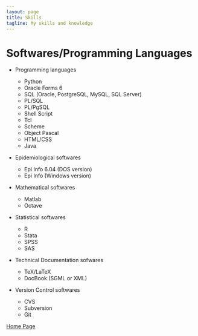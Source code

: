```yaml
---
layout: page
title: Skills
tagline: My skills and knowledge
---
```


# Softwares/Programming Languages

- Programming languages
  - <i class="fa fa-star" aria-hidden="true"></i><i class="fa fa-star" aria-hidden="true"></i><i class="fa fa-star" aria-hidden="true"></i><i class="fa fa-star-o" aria-hidden="true"></i><i class="fa fa-star-o" aria-hidden="true"></i> Python
  - <i class="fa fa-star" aria-hidden="true"></i><i class="fa fa-star" aria-hidden="true"></i><i class="fa fa-star" aria-hidden="true"></i><i class="fa fa-star-half-o" aria-hidden="true"></i><i class="fa fa-star-o" aria-hidden="true"></i> Oracle Forms 6
  - <i class="fa fa-star" aria-hidden="true"></i><i class="fa fa-star" aria-hidden="true"></i><i class="fa fa-star" aria-hidden="true"></i><i class="fa fa-star" aria-hidden="true"></i><i class="fa fa-star" aria-hidden="true"></i> SQL (Oracle, PostgreSQL, MySQL, SQL Server)
  - <i class="fa fa-star" aria-hidden="true"></i><i class="fa fa-star" aria-hidden="true"></i><i class="fa fa-star" aria-hidden="true"></i><i class="fa fa-star-half-o" aria-hidden="true"></i><i class="fa fa-star-o" aria-hidden="true"></i> PL/SQL
  - <i class="fa fa-star" aria-hidden="true"></i><i class="fa fa-star" aria-hidden="true"></i><i class="fa fa-star" aria-hidden="true"></i><i class="fa fa-star-o" aria-hidden="true"></i><i class="fa fa-star-o" aria-hidden="true"></i> PL/PgSQL
  - <i class="fa fa-star" aria-hidden="true"></i><i class="fa fa-star" aria-hidden="true"></i><i class="fa fa-star" aria-hidden="true"></i><i class="fa fa-star-half-o" aria-hidden="true"></i><i class="fa fa-star-o" aria-hidden="true"></i> Shell Script
  - <i class="fa fa-star" aria-hidden="true"></i><i class="fa fa-star" aria-hidden="true"></i><i class="fa fa-star-o" aria-hidden="true"></i><i class="fa fa-star-o" aria-hidden="true"></i><i class="fa fa-star-o" aria-hidden="true"></i> Tcl
  - <i class="fa fa-star" aria-hidden="true"></i><i class="fa fa-star-o" aria-hidden="true"></i><i class="fa fa-star-o" aria-hidden="true"></i><i class="fa fa-star-o" aria-hidden="true"></i><i class="fa fa-star-o" aria-hidden="true"></i> Scheme
  - <i class="fa fa-star" aria-hidden="true"></i><i class="fa fa-star-o" aria-hidden="true"></i><i class="fa fa-star-o" aria-hidden="true"></i><i class="fa fa-star-o" aria-hidden="true"></i><i class="fa fa-star-o" aria-hidden="true"></i> Object Pascal
  - <i class="fa fa-star" aria-hidden="true"></i><i class="fa fa-star" aria-hidden="true"></i><i class="fa fa-star-o" aria-hidden="true"></i><i class="fa fa-star-o" aria-hidden="true"></i><i class="fa fa-star-o" aria-hidden="true"></i> HTML/CSS
  - <i class="fa fa-star" aria-hidden="true"></i><i class="fa fa-star-half-o" aria-hidden="true"></i><i class="fa fa-star-o" aria-hidden="true"></i><i class="fa fa-star-o" aria-hidden="true"></i><i class="fa fa-star-o" aria-hidden="true"></i> Java

- Epidemiological softwares
  - <i class="fa fa-star" aria-hidden="true"></i><i class="fa fa-star" aria-hidden="true"></i><i class="fa fa-star" aria-hidden="true"></i><i class="fa fa-star" aria-hidden="true"></i><i class="fa fa-star" aria-hidden="true"></i> Epi Info 6.04 (DOS version)
  - <i class="fa fa-star" aria-hidden="true"></i><i class="fa fa-star" aria-hidden="true"></i><i class="fa fa-star" aria-hidden="true"></i><i class="fa fa-star-o" aria-hidden="true"></i><i class="fa fa-star-o" aria-hidden="true"></i> Epi Info (Windows version)

- Mathematical softwares
  - <i class="fa fa-star" aria-hidden="true"></i><i class="fa fa-star" aria-hidden="true"></i><i class="fa fa-star-half-o" aria-hidden="true"></i><i class="fa fa-star-o" aria-hidden="true"></i><i class="fa fa-star-o" aria-hidden="true"></i> Matlab
  - <i class="fa fa-star" aria-hidden="true"></i><i class="fa fa-star" aria-hidden="true"></i><i class="fa fa-star-half-o" aria-hidden="true"></i><i class="fa fa-star-o" aria-hidden="true"></i><i class="fa fa-star-o" aria-hidden="true"></i> Octave

- Statistical softwares
  - <i class="fa fa-star" aria-hidden="true"></i><i class="fa fa-star" aria-hidden="true"></i><i class="fa fa-star" aria-hidden="true"></i><i class="fa fa-star" aria-hidden="true"></i><i class="fa fa-star-half-o" aria-hidden="true"></i> R
  - <i class="fa fa-star" aria-hidden="true"></i><i class="fa fa-star" aria-hidden="true"></i><i class="fa fa-star" aria-hidden="true"></i><i class="fa fa-star" aria-hidden="true"></i><i class="fa fa-star-o" aria-hidden="true"></i> Stata
  - <i class="fa fa-star" aria-hidden="true"></i><i class="fa fa-star" aria-hidden="true"></i><i class="fa fa-star" aria-hidden="true"></i><i class="fa fa-star-o" aria-hidden="true"></i><i class="fa fa-star-o" aria-hidden="true"></i> SPSS
  - <i class="fa fa-star" aria-hidden="true"></i><i class="fa fa-star-half-o" aria-hidden="true"></i><i class="fa fa-star-o" aria-hidden="true"></i><i class="fa fa-star-o" aria-hidden="true"></i><i class="fa fa-star-o" aria-hidden="true"></i> SAS

- Technical Documentation sofwares
  - <i class="fa fa-star" aria-hidden="true"></i><i class="fa fa-star" aria-hidden="true"></i><i class="fa fa-star" aria-hidden="true"></i><i class="fa fa-star" aria-hidden="true"></i><i class="fa fa-star-o" aria-hidden="true"></i> TeX/LaTeX
  - <i class="fa fa-star" aria-hidden="true"></i><i class="fa fa-star" aria-hidden="true"></i><i class="fa fa-star" aria-hidden="true"></i><i class="fa fa-star" aria-hidden="true"></i><i class="fa fa-star-o" aria-hidden="true"></i> DocBook (SGML or XML)

- Version Control softwares
  - <i class="fa fa-star" aria-hidden="true"></i><i class="fa fa-star" aria-hidden="true"></i><i class="fa fa-star-o" aria-hidden="true"></i><i class="fa fa-star-o" aria-hidden="true"></i><i class="fa fa-star-o" aria-hidden="true"></i> CVS
  - <i class="fa fa-star" aria-hidden="true"></i><i class="fa fa-star" aria-hidden="true"></i><i class="fa fa-star" aria-hidden="true"></i><i class="fa fa-star-half-o" aria-hidden="true"></i><i class="fa fa-star-o" aria-hidden="true"></i> Subversion
  - <i class="fa fa-star" aria-hidden="true"></i><i class="fa fa-star" aria-hidden="true"></i><i class="fa fa-star" aria-hidden="true"></i><i class="fa fa-star" aria-hidden="true"></i><i class="fa fa-star-o" aria-hidden="true"></i> Git

[Home Page](./)
